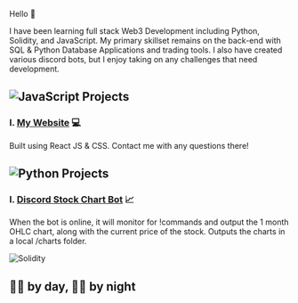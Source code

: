 Hello 👋

I have been learning full stack Web3 Development including Python, Solidity, and JavaScript. My primary skillset remains on the back-end with SQL & Python Database Applications and trading tools. I also have created various discord bots, but I enjoy taking on any challenges that need development.

## ![JavaScript](https://img.shields.io/badge/JavaScript-F7DF1E?style=for-the-badge&logo=JavaScript&logoColor=black) Projects
### I. [My Website](https://w3bzee.github.io/)   :computer:
Built using React JS & CSS. Contact me with any questions there!

## ![Python](https://img.shields.io/badge/Python-3776AB?style=for-the-badge&logo=Python&logoColor=black) Projects
### I. [Discord Stock Chart Bot](W3bzee/stockPlotDiscordBot) 	:chart_with_upwards_trend:
When the bot is online, it will monitor for !commands and output the 1 month OHLC chart, along with the current price of the stock. Outputs the charts in a local /charts folder.


![Solidity](https://img.shields.io/badge/Solidity-363636?style=for-the-badge&logo=Solidity&logoColor=black)


## :man_scientist: by day, :technologist: by night 





  
<!--
**W3bzee/W3bzee** is a ✨ _special_ ✨ repository because its `README.md` (this file) appears on your GitHub profile.

#3776AB

Here are some ideas to get you started:

- 🔭 I’m currently working on ...
- 🌱 I’m currently learning ...
- 👯 I’m looking to collaborate on ...
- 🤔 I’m looking for help with ...
- 💬 Ask me about ...
- 📫 How to reach me: ...
- 😄 Pronouns: ...
- ⚡ Fun fact: ...
-->
